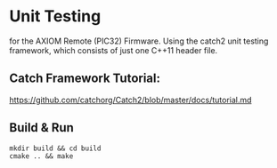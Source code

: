 # Unit Testing 

for the AXIOM Remote (PIC32) Firmware.
Using the catch2 unit testing framework, which consists of just one C++11 header file.

## Catch Framework Tutorial:
https://github.com/catchorg/Catch2/blob/master/docs/tutorial.md

## Build & Run
```
mkdir build && cd build
cmake .. && make
```
